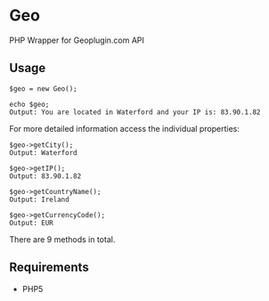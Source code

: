 Geo
====
PHP Wrapper for Geoplugin.com API

Usage
-------

	$geo = new Geo();
	
	echo $geo;
	Output: You are located in Waterford and your IP is: 83.90.1.82
	
For more detailed information access the individual properties:
	
	$geo->getCity();
	Output: Waterford
	
	$geo->getIP();
	Output: 83.90.1.82
	
	$geo->getCountryName();
	Output: Ireland
	
	$geo->getCurrencyCode();
	Output: EUR
	
There are 9 methods in total.
	
Requirements
------------
* PHP5